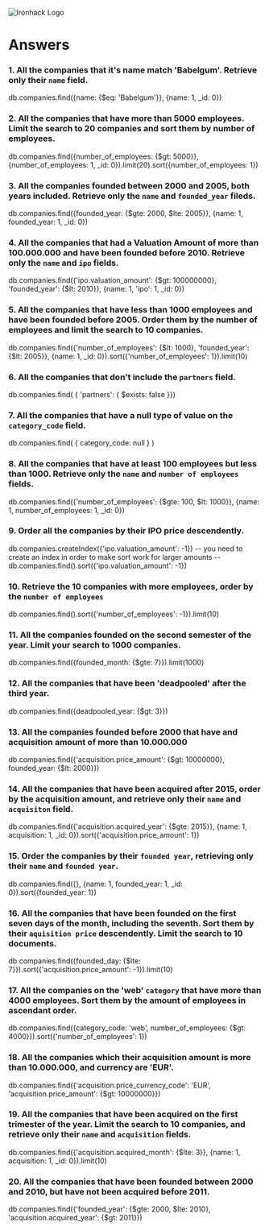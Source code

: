 ![Ironhack Logo](https://i.imgur.com/1QgrNNw.png)

# Answers

### 1. All the companies that it's name match 'Babelgum'. Retrieve only their `name` field.

db.companies.find({name: {$eq: 'Babelgum'}}, {name: 1, _id: 0})

### 2. All the companies that have more than 5000 employees. Limit the search to 20 companies and sort them by **number of employees**.

db.companies.find({number_of_employees: {$gt: 5000}}, {number_of_employees: 1, _id: 0}).limit(20).sort({number_of_employees: 1})

### 3. All the companies founded between 2000 and 2005, both years included. Retrieve only the `name` and `founded_year` fileds.

db.companies.find({founded_year: {$gte: 2000, $lte: 2005}}, {name: 1, founded_year: 1, _id: 0})

### 4. All the companies that had a Valuation Amount of more than 100.000.000 and have been founded before 2010. Retrieve only the `name` and `ipo` fields.

db.companies.find({'ipo.valuation_amount': {$gt: 100000000}, 'founded_year': {$lt: 2010}}, {name: 1, 'ipo': 1, _id: 0})

### 5. All the companies that have less than 1000 employees and have been founded before 2005. Order them by the number of employees and limit the search to 10 companies.

db.companies.find({'number_of_employees': {$lt: 1000}, 'founded_year': {$lt: 2005}}, {name: 1, _id: 0}).sort({'number_of_employees': 1}).limit(10)

### 6. All the companies that don't include the `partners` field.

db.companies.find( { 'partners': { $exists: false }})

### 7. All the companies that have a null type of value on the `category_code` field.

db.companies.find( { category_code: null } )

### 8. All the companies that have at least 100 employees but less than 1000. Retrieve only the `name` and `number of employees` fields.

db.companies.find({'number_of_employees': {$gte: 100, $lt: 1000}}, {name: 1, number_of_employees: 1, _id: 0})

### 9. Order all the companies by their IPO price descendently.

db.companies.createIndex({'ipo.valuation_amount': -1}) 
-- you need to create an index in order to make sort work for larger amounts --
db.companies.find().sort({'ipo.valuation_amount': -1})

### 10. Retrieve the 10 companies with more employees, order by the `number of employees`

db.companies.find().sort({'number_of_employees': -1}).limit(10)

### 11. All the companies founded on the second semester of the year. Limit your search to 1000 companies.

db.companies.find({founded_month: {$gte: 7}}).limit(1000)

### 12. All the companies that have been 'deadpooled' after the third year.

db.companies.find({deadpooled_year: {$gt: 3}})

### 13. All the companies founded before 2000 that have and acquisition amount of more than 10.000.000

db.companies.find({'acquisition.price_amount': {$gt: 10000000}, founded_year: {$lt: 2000}})

### 14. All the companies that have been acquired after 2015, order by the acquisition amount, and retrieve only their `name` and `acquisiton` field.

db.companies.find({'acquisition.acquired_year': {$gte: 2015}}, {name: 1, acquisition: 1, _id: 0}).sort({'acquisition.price_amount': 1})

### 15. Order the companies by their `founded year`, retrieving only their `name` and `founded year`.

db.companies.find({}, {name: 1, founded_year: 1, _id: 0}).sort({founded_year: 1})

### 16. All the companies that have been founded on the first seven days of the month, including the seventh. Sort them by their `aquisition price` descendently. Limit the search to 10 documents.

db.companies.find({founded_day: {$lte: 7}}).sort({'acquisition.price_amount': -1}).limit(10)

### 17. All the companies on the 'web' `category` that have more than 4000 employees. Sort them by the amount of employees in ascendant order.

db.companies.find({category_code: 'web', number_of_employees: {$gt: 4000}}).sort({'number_of_employees': 1})

### 18. All the companies which their acquisition amount is more than 10.000.000, and currency are 'EUR'.

db.companies.find({'acquisition.price_currency_code': 'EUR', 'acquisition.price_amount': {$gt: 10000000}})

### 19. All the companies that have been acquired on the first trimester of the year. Limit the search to 10 companies, and retrieve only their `name` and `acquisition` fields.

db.companies.find({'acquisition.acquired_month': {$lte: 3}}, {name: 1, acquisition: 1, _id: 0}).limit(10)

### 20. All the companies that have been founded between 2000 and 2010, but have not been acquired before 2011.

db.companies.find({'founded_year': {$gte: 2000, $lte: 2010}, 'acquisition.acquired_year': {$gt: 2011}})
